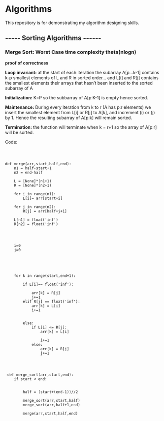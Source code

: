 # Algorithms


This repository is for demonstrating my algorithm designing skills.




## ----- Sorting Algorithms ------

### Merge Sort: Worst Case time complexity theta(nlogn)

**proof of correctness**

**Loop invariant:**
at the start of each iteration the subarray A[p…k-1] contains k-p smallest elements of L and R in sorted order… and L[i] and R[j] contains the smallest elements their arrays that hasn’t been inserted to the sorted subarray of A

**Initialization:** K=P so the subbarray of A[p:K-1] is empty hence sorted.

**Maintenance:** During every iteration from k to r
(A has p:r elements) we insert the smallest element from L[i] or R[j] to A[k], and increment (i) or (j) by 1.
Hence the resulting subarray of A[p:k] will remain sorted.

**Termination:** the function will terminate when k = r+1 so the array of A[p:r] will be sorted.


Code:
```



def merge(arr,start,half,end):
    n1 = half-start+1
    n2 = end-half
    
    L = [None]*(n1+1)
    R = [None]*(n2+1)
    
    for i in range(n1):
        L[i]= arr[start+i]
        
    for j in range(n2):
        R[j] = arr[half+j+1]
        
    L[n1] = float('inf')
    R[n2] = float('inf')
    
    
    
    
    i=0
    j=0
    
    
    
    
    
    for k in range(start,end+1):
        
        if L[i]== float('inf'):
            
            arr[k] = R[j]
            j+=1
        elif R[j] == float('inf'):
            arr[k] = L[i]
            i+=1
            
            
        else:
            if L[i] <= R[j]:
                arr[k] = L[i]
                
                i+=1
            else:
                arr[k] = R[j]
                j+=1
    
    
    
    
 def merge_sort(arr,start,end):
    if start < end:
        
    
        half = (start+(end-1))//2
    
        merge_sort(arr,start,half)
        merge_sort(arr,half+1,end)
    
        merge(arr,start,half,end)






```







